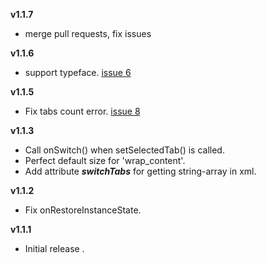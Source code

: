 **v1.1.7**
- merge pull requests, fix issues

**v1.1.6**
- support typeface. [issue 6](https://github.com/KingJA/SwitchButton/issues/6)

**v1.1.5**
- Fix tabs count error. [issue 8](https://github.com/KingJA/SwitchButton/issues/8)

**v1.1.3**
- Call onSwitch() when setSelectedTab() is called.
- Perfect default size for 'wrap_content'.
- Add attribute ***switchTabs*** for getting string-array in xml.

**v1.1.2**
- Fix onRestoreInstanceState.

**v1.1.1**
- Initial release .
